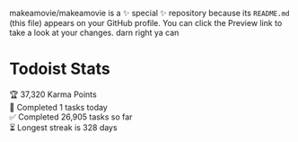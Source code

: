 makeamovie/makeamovie is a ✨ special ✨ repository because its `README.md` (this file) appears on your GitHub profile.
You can click the Preview link to take a look at your changes. darn right ya can

# Todoist Stats

<!-- TODO-IST:START -->
🏆  37,320 Karma Points           
🌸  Completed 1 tasks today           
✅  Completed 26,905 tasks so far           
⏳  Longest streak is 328 days
<!-- TODO-IST:END -->